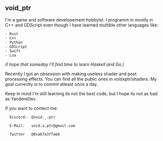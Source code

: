 ## void_ptr

I'm a game and software developement hobbyist.
I programm in mostly in C++ and GDScript even though I have learned multible other languages like:
    
    - Rust
    - C++
    - Python
    - GDScript
    - Swift
    - Lua

*(I hope that someday I'll find time to learn Haskell and Go.)*

Recently I got an obsession with making useless shader and post processing effects.
You can find all the public ones in voidxptr/shaders.
My goal currently is to commit atleast once a day.

Keep in mind I'm still learning its not the best code, but I hope its not as bad as YandereDev.

If you want to contect me:

      Discord:  @void._.ptr
  
      E-Mail:   void.o.ptr@gmail.com
  
      Twitter   @0xab7a3ffab8
